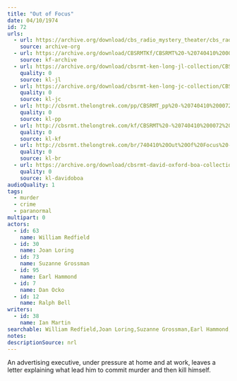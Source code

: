 ```yaml
---
title: "Out of Focus"
date: 04/10/1974
id: 72
urls: 
  - url: https://archive.org/download/cbs_radio_mystery_theater/cbs_radio_mystery_theater-0051-0100.zip/cbs_radio_mystery_theater-0051-0100%2Fcbsrmt_0072_out_of_focus.mp3
    source: archive-org
  - url: https://archive.org/download/CBSRMTKf/CBSRMT%20-%20740410%200072%20Out%20Of%20Focus_kf.mp3
    source: kf-archive
  - url: https://archive.org/download/cbsrmt-ken-long-jl-collection/CBSRMT - 740410 0072 Out Of Focus_jl.mp3
    quality: 0
    source: kl-jl
  - url: https://archive.org/download/cbsrmt-ken-long-jc-collection/CBSRMT - 740410 0072 Out Of Focus vbr kb2_jc.mp3
    quality: 0
    source: kl-jc
  - url: http://cbsrmt.thelongtrek.com/pp/CBSRMT_pp%20-%20740410%200072%20Out%20of%20Focus.mp3
    quality: 0
    source: kl-pp
  - url: http://cbsrmt.thelongtrek.com/kf/CBSRMT%20-%20740410%200072%20Out%20Of%20Focus_kf.mp3
    quality: 0
    source: kl-kf
  - url: http://cbsrmt.thelongtrek.com/br/740410%20Out%20Of%20Focus%20-%20WOR.mp3
    quality: 0
    source: kl-br
  - url: https://archive.org/download/cbsrmt-david-oxford-boa-collection/CBSRMT-740410-0072-Out-of-Focus-(128-44)_WBBM-JE-{BoA}.mp3
    quality: 0
    source: kl-davidoboa
audioQuality: 1
tags: 
  - murder
  - crime
  - paranormal
multipart: 0
actors:  
  - id: 63
    name: William Redfield  
  - id: 30
    name: Joan Loring  
  - id: 73
    name: Suzanne Grossman  
  - id: 95
    name: Earl Hammond  
  - id: 7
    name: Dan Ocko  
  - id: 12
    name: Ralph Bell
writers:  
  - id: 38
    name: Ian Martin
searchable: William Redfield,Joan Loring,Suzanne Grossman,Earl Hammond,Dan Ocko,Ralph Bell Ian Martin
notes: 
descriptionSource: nrl
---
```

An advertising executive, under pressure at home and at work, leaves a letter explaining what lead him to commit murder and then kill himself.